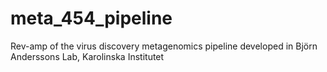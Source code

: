 meta_454_pipeline
=================

Rev-amp of the virus discovery metagenomics pipeline developed in Björn Anderssons Lab, Karolinska Institutet

